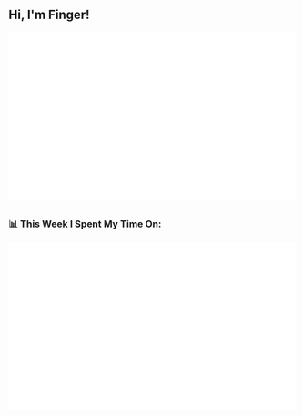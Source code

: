 <h2> Hi, I'm Finger!</h2>

<img align="right" src="https://raw.githubusercontent.com/spianmo/github-stats/master/generated/overview.svg#gh-light-mode-only">

<!-- <img align="right" height="160em" src="https://github-readme-stats-eight-theta.vercel.app/api/top-langs/?username=spianmo&layout=compact&langs_count=8&theme=algolia"/>	 -->
	
```go
package main

type Me struct {
	Name   string
	Job    string
	Code   string
	Skills string
}

func main() {
	me := &Me{
		Name:   "Finger",
		Job:    "Client-side Engineer",
		Code:   "Java and C++ and Others",
		Skills: "Android Security NLP ^o^",
	}
	_ = me
}
```


<h3>📊 This Week I Spent My Time On:</h3>
<img align='right' src="https://raw.githubusercontent.com/spianmo/github-stats/master/generated/languages.svg#gh-light-mode-only">

<!--START_SECTION:waka-->

```txt
Kotlin                 18 hrs 45 mins  █████████████▒░░░░░░░░░░░   53.99 %
C++                    4 hrs 14 mins   ███░░░░░░░░░░░░░░░░░░░░░░   12.21 %
Java                   2 hrs 59 mins   ██░░░░░░░░░░░░░░░░░░░░░░░   08.60 %
CMake                  2 hrs 38 mins   ██░░░░░░░░░░░░░░░░░░░░░░░   07.62 %
ObjectiveC             2 hrs 6 mins    █▓░░░░░░░░░░░░░░░░░░░░░░░   06.05 %
```

<!--END_SECTION:waka-->
